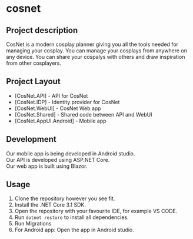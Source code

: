 # cosnet

## Project description

CosNet is a modern cosplay planner giving you all the tools needed for managing your cosplay.
You can manage your cosplays from anywhere on any device.
You can share your cospalys with others and draw inspiration from other cosplayers.

## Project Layout

- [CosNet.API] - API for CosNet
- [CosNet.IDP] - Identity provider for CosNet
- [CosNet.WebUI] - CosNet Web app
- [CosNet.Shared] - Shared code between API and WebUI
- [CosNet.AppUI.Android] - Mobile app

## Development

Our mobile app is being developed in Android studio.</br>
Our API is developed using ASP.NET Core.</br>
Our web app is built using Blazor.

## Usage

1. Clone the repository however you see fit.
2. Install the .NET Core 3.1 SDK.
3. Open the repository with your favourite IDE, for example VS CODE.
4. Run `dotnet restore` to install all dependencies.
5. Run Migrations
6. For Android app: Open the app in Android studio.
